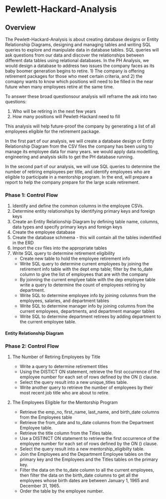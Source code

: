 # Pewlett-Hackard-Analysis
## Overview
The Pewlett-Hackard-Analysis is about creating database designs or Entity Relationship Diagrams, designing and managing tables and writing SQL queries to explore and manipulate data in database tables. SQL queries will ask questions from our data and discover the relationships between different data tables using relational databases. In the PH Analysis, we would design a database to address two issues the company faces as its baby boomer generation begins to retire. 1) The company is offering retirement packages for those who meet certain criteria, and 2) the comapny wants to know which positions will need to be filled in the near future when many employees retire at the same time. 

To answer these broad questionsour analysis will reframe the ask into two questions:
1. Who will be retiring in the next few years
2. How many positions will Pewlett-Hackard need to fill

This analysis will help future-proof the company by generating a list of all employees eligible for the retirement package.

In the first part of our analysis, we will create a database design or Entity Relationship Diagram from the CSV files the company has been using to manage its employee data for many years. we would apply data modellling, engineering and analysis skills to get the PH database running.

In the second part of our analysis, we will use SQL queries to determine the number of retiring employees per title, and identify employees who are eligible to participate in a mentorship program. In the end, will prepare a report to help the company prepare for the large scale retirement.

### Phase 1: Control Flow
1. Identify and define the common columns in the employee CSVs.
2. Determine entity relationships by identifying primary keys and foreign keys
3. Create an Entity Relationship Diagram by defining table name, columns, data types and specify primary keys and foreign keys
4. Create the employee database
5. Create the database schmema - this will contain all the tables indentified in the ERD
6. Import the csv files into the appropriate tables
7. Write SQL query to determine retirement eligibility
      - Create new table to hold the employee retirement info
      - Write SQL query to determine current employees by joining the retirement info table with the dept emp table; filter by the to_date column to give the list of employees that are with the company
      - By joinning the current emplyee table with the dep employee table write a query to determine the count of employees retiring by department.
      - Write SQL to determine employee info by joining columns from the employees, salaries, and department tables
      - Write SQL to determine manager info by joining columns from the current employees, departments, and department manager tables
      - Write SQL to determine department retirees by adding department to the current employee table.

#### Entity Relationship Diagram

### Phase 2: Control Flow
1. The Number of Retiring Employees by Title
      - Write a query to determine retirement titles
      - Using the DISTICT ON statement, retrieve the first occurrence of the employee number for each set of rows defined by the ON () clause.
      - Select the query result into a new unique_titles table.
      - Write another query to retrieve the number of employees by their most recent job title who are about to retire.

2. The Employees Eligible for the Mentorship Program
      - Retrieve the emp_no, first_name, last_name, and birth_date columns from the Employees table
      - Retrieve the from_date and to_date columns from the Department Employee table.
      - Retrieve the title column from the Titles table.
      - Use a DISTINCT ON statement to retrieve the first occurrence of the employee number for each set of rows defined by the ON () clause.
      - Select the query result into a new mentorship_eligibilty table. 
      - Join the Employees and the Department Employee tables on the primary key and the Employees and the Titles tables on the primary key.
      - Filter the data on the to_date column to all the current employees, then filter the data on the birth_date columns to get all the employees whose birth dates are between January 1, 1965 and December 31, 1965.
      - Order the table by the employee number.
